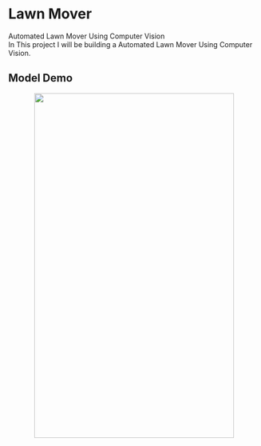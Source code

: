 # Lawn Mover
Automated Lawn Mover Using Computer Vision <br>
In This project I will be building a Automated Lawn Mover Using Computer Vision.<br>


## Model Demo


<p align="center">
<img src="https://user-images.githubusercontent.com/26267268/48827260-c8857e00-ed92-11e8-999e-1fc63324d27b.gif" width="400" height="690">
</p>

